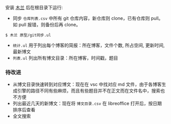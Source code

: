 安装 [木兰](https://pypi.org/project/ulang/) 后在根目录下运行:

- 同步 `仓库列表.csv` 中所有 git 仓库内容，新仓库则 clone，已有仓库则 pull。如 pull 报错，则备份后再 clone。
```
$ 木兰 原型/git同步.ul
```

- `统计.ul` 用于列出每个博客的简报：所在博客，文件个数, 所占空间, 更新时间, 最新博文
- `列表.ul` 列出所有博文目录：所在博客，时间戳，题目

### 待改进

- 从博文目录快速转到对应博文：现在在 vsc 中找对应 md 文件，由于各博客生成引擎的路径不同有些麻烦，而且有些题目并不在正文而在文件名中，搜索也不方便
- 列出最近几天的新博文：现在将 `博文目录.csv` 在 libreoffice 打开后，按日期排序后查看
- 全文搜索
